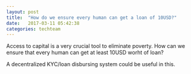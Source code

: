 ```yaml
---
layout: post
title:  "How do we ensure every human can get a loan of 10USD?"
date:   2017-03-11 05:42:38
categories: techteam
---
```



Access to capital is a very crucial tool to eliminate poverty. How can we ensure
that every human can get at least 10USD worht of loan?

A decentralized KYC/loan disbursing system could be useful in this.
